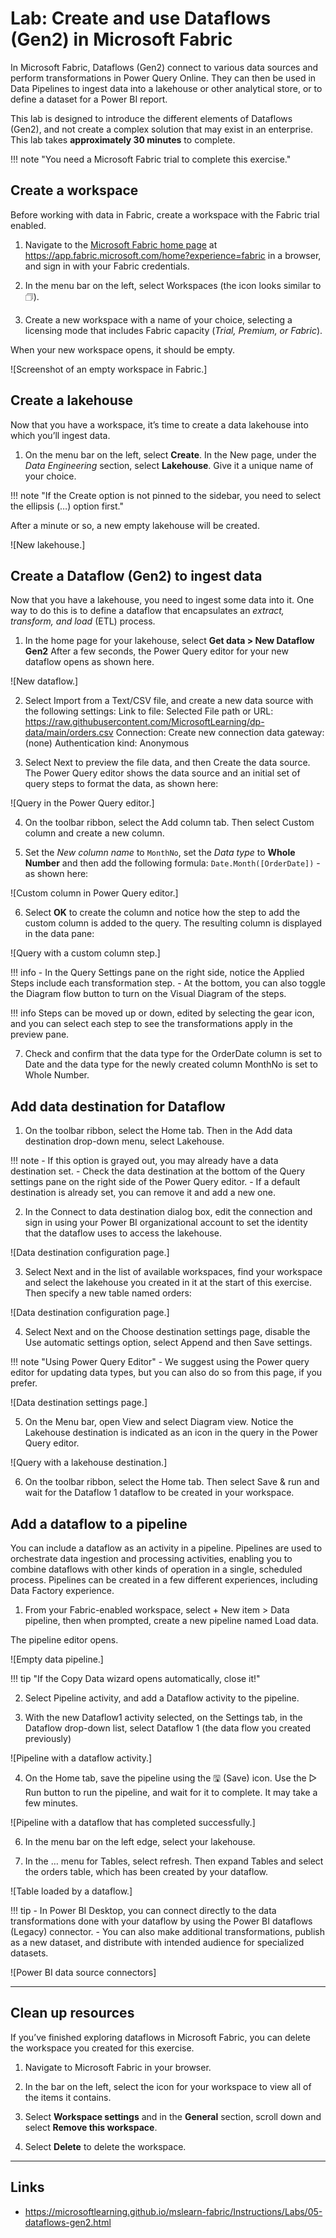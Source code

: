 # Lab: Create and use Dataflows (Gen2) in Microsoft Fabric
In Microsoft Fabric, Dataflows (Gen2) connect to various data sources and perform transformations in Power Query Online. They can then be used in Data Pipelines to ingest data into a lakehouse or other analytical store, or to define a dataset for a Power BI report.

This lab is designed to introduce the different elements of Dataflows (Gen2), and not create a complex solution that may exist in an enterprise. This lab takes **approximately 30 minutes** to complete.

!!! note "You need a Microsoft Fabric trial to complete this exercise."

## Create a workspace
Before working with data in Fabric, create a workspace with the Fabric trial enabled.

1. Navigate to the [Microsoft Fabric home page](https://app.fabric.microsoft.com/home?experience=fabric) at https://app.fabric.microsoft.com/home?experience=fabric in a browser, and sign in with your Fabric credentials.

2. In the menu bar on the left, select Workspaces (the icon looks similar to 🗇).

3. Create a new workspace with a name of your choice, selecting a licensing mode that includes Fabric capacity (*Trial, Premium, or Fabric*).

When your new workspace opens, it should be empty.

![Screenshot of an empty workspace in Fabric.]

## Create a lakehouse
Now that you have a workspace, it’s time to create a data lakehouse into which you’ll ingest data.

1. On the menu bar on the left, select **Create**. In the New page, under the *Data Engineering* section, select **Lakehouse**. Give it a unique name of your choice.

!!! note "If the Create option is not pinned to the sidebar, you need to select the ellipsis (…) option first."

After a minute or so, a new empty lakehouse will be created.

![New lakehouse.]

## Create a Dataflow (Gen2) to ingest data
Now that you have a lakehouse, you need to ingest some data into it. One way to do this is to define a dataflow that encapsulates an *extract, transform, and load* (ETL) process.

1. In the home page for your lakehouse, select **Get data > New Dataflow Gen2** After a few seconds, the Power Query editor for your new dataflow opens as shown here.

![New dataflow.]

2. Select Import from a Text/CSV file, and create a new data source with the following settings:
Link to file: Selected
File path or URL: https://raw.githubusercontent.com/MicrosoftLearning/dp-data/main/orders.csv
Connection: Create new connection
data gateway: (none)
Authentication kind: Anonymous

3. Select Next to preview the file data, and then Create the data source. The Power Query editor shows the data source and an initial set of query steps to format the data, as shown here:

![Query in the Power Query editor.]

4. On the toolbar ribbon, select the Add column tab. Then select Custom column and create a new column.

5. Set the *New column name* to `MonthNo`, set the *Data type* to **Whole Number** and then add the following formula: `Date.Month([OrderDate])` - as shown here:

![Custom column in Power Query editor.]

6. Select **OK** to create the column and notice how the step to add the custom column is added to the query. The resulting column is displayed in the data pane:

![Query with a custom column step.]

!!! info
    - In the Query Settings pane on the right side, notice the Applied Steps include each transformation step.
    - At the bottom, you can also toggle the Diagram flow button to turn on the Visual Diagram of the steps.

!!! info
    Steps can be moved up or down, edited by selecting the gear icon, and you can select each step to see the transformations apply in the preview pane.

7. Check and confirm that the data type for the OrderDate column is set to Date and the data type for the newly created column MonthNo is set to Whole Number.

## Add data destination for Dataflow

1. On the toolbar ribbon, select the Home tab. Then in the Add data destination drop-down menu, select Lakehouse.

!!! note
    - If this option is grayed out, you may already have a data destination set.
    - Check the data destination at the bottom of the Query settings pane on the right side of the Power Query editor.
    - If a default destination is already set, you can remove it and add a new one.

2. In the Connect to data destination dialog box, edit the connection and sign in using your Power BI organizational account to set the identity that the dataflow uses to access the lakehouse.

![Data destination configuration page.]

3. Select Next and in the list of available workspaces, find your workspace and select the lakehouse you created in it at the start of this exercise. Then specify a new table named orders:

![Data destination configuration page.]

4. Select Next and on the Choose destination settings page, disable the Use automatic settings option, select Append and then Save settings.

!!! note "Using Power Query Editor"
    - We suggest using the Power query editor for updating data types, but you can also do so from this page, if you prefer.

![Data destination settings page.]

5. On the Menu bar, open View and select Diagram view. Notice the Lakehouse destination is indicated as an icon in the query in the Power Query editor.

![Query with a lakehouse destination.]

6. On the toolbar ribbon, select the Home tab. Then select Save & run and wait for the Dataflow 1 dataflow to be created in your workspace.

## Add a dataflow to a pipeline
You can include a dataflow as an activity in a pipeline. Pipelines are used to orchestrate data ingestion and processing activities, enabling you to combine dataflows with other kinds of operation in a single, scheduled process. Pipelines can be created in a few different experiences, including Data Factory experience.

1. From your Fabric-enabled workspace, select + New item > Data pipeline, then when prompted, create a new pipeline named Load data.

The pipeline editor opens.

![Empty data pipeline.]

!!! tip "If the Copy Data wizard opens automatically, close it!"

2. Select Pipeline activity, and add a Dataflow activity to the pipeline.

3. With the new Dataflow1 activity selected, on the Settings tab, in the Dataflow drop-down list, select Dataflow 1 (the data flow you created previously)

![Pipeline with a dataflow activity.]

4. On the Home tab, save the pipeline using the 🖫 (Save) icon.
Use the ▷ Run button to run the pipeline, and wait for it to complete. It may take a few minutes.

![Pipeline with a dataflow that has completed successfully.]

6. In the menu bar on the left edge, select your lakehouse.

7. In the … menu for Tables, select refresh. Then expand Tables and select the orders table, which has been created by your dataflow.

![Table loaded by a dataflow.]

!!! tip 
    - In Power BI Desktop, you can connect directly to the data transformations done with your dataflow by using the Power BI dataflows (Legacy) connector.
    - You can also make additional transformations, publish as a new dataset, and distribute with intended audience for specialized datasets.

![Power BI data source connectors]

---

## Clean up resources
If you’ve finished exploring dataflows in Microsoft Fabric, you can delete the workspace you created for this exercise.

1. Navigate to Microsoft Fabric in your browser.

2. In the bar on the left, select the icon for your workspace to view all of the items it contains.

3. Select **Workspace settings** and in the **General** section, scroll down and select **Remove this workspace**.

4. Select **Delete** to delete the workspace.

---

## Links
- https://microsoftlearning.github.io/mslearn-fabric/Instructions/Labs/05-dataflows-gen2.html
